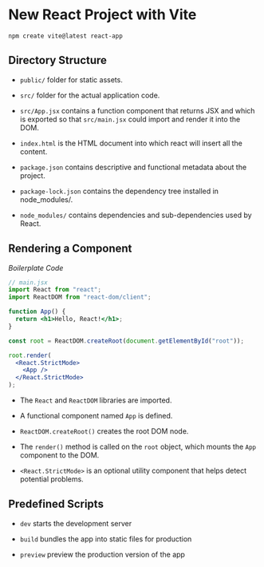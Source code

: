 # New React Project with Vite

```
npm create vite@latest react-app
```

## Directory Structure

- `public/` folder for static assets.

- `src/` folder for the actual application code.

- `src/App.jsx` contains a function component that returns JSX and which is exported so that `src/main.jsx` could import and render it into the DOM.

- `index.html` is the HTML document into which react will insert all the content.

- `package.json` contains descriptive and functional metadata about the project.

- `package-lock.json` contains the dependency tree installed in node_modules/.

- `node_modules/` contains dependencies and sub-dependencies used by React.

## Rendering a Component

_Boilerplate Code_

```jsx
// main.jsx
import React from "react";
import ReactDOM from "react-dom/client";

function App() {
  return <h1>Hello, React!</h1>;
}

const root = ReactDOM.createRoot(document.getElementById("root"));

root.render(
  <React.StrictMode>
    <App />
  </React.StrictMode>
);
```

- The `React` and `ReactDOM` libraries are imported.

- A functional component named `App` is defined.

- `ReactDOM.createRoot()` creates the root DOM node.

- The `render()` method is called on the `root` object, which mounts the `App` component to the DOM.

- `<React.StrictMode>` is an optional utility component that helps detect potential problems.

## Predefined Scripts

- `dev` starts the development server

- `build` bundles the app into static files for production

- `preview` preview the production version of the app
